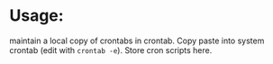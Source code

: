 # Usage:
maintain a local copy of crontabs in crontab. Copy paste into system crontab (edit with `crontab -e`). Store cron scripts here.

